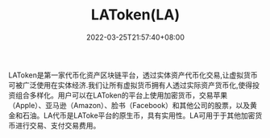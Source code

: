 ﻿---
weight: 
title: "LAToken(LA)"
description: "LAToken是第一家代币化资产区块链平台，透过实体资产代币化交易,让虚拟货币可被广泛使用在实体经济.我们让所有虚拟货币拥有人透过实际资产货币化,使得投资组合多样化"
date: 2022-03-25T21:57:40+08:00
lastmod: 2022-03-25T16:45:40+08:00
draft: false
authors: ["Metabd"]
featuredImage: "latokenla.webp"
link: ""
tags: ["数字代币","LAToken(LA)"]
categories: ["navigation"]
navigation: ["数字代币"]
lightgallery: true
toc: true
pinned: false
recommend: false
recommend1: false
---
LAToken是第一家代币化资产区块链平台，透过实体资产代币化交易,让虚拟货币可被广泛使用在实体经济.我们让所有虚拟货币拥有人透过实际资产货币化,使得投资组合多样化。用户可以在LAToken的平台上使用加密货币，交易苹果（Apple）、亚马逊（Amazon）、脸书（Facebook）和其他公司的股票，以及黄金和石油。LA代币是LAToke平台的原生币，具有实用性。LA可用于于其他加密货币进行交易、支付交易费用。
